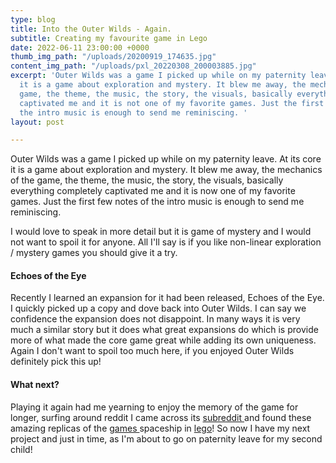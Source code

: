 ```yaml
---
type: blog
title: Into the Outer Wilds - Again.
subtitle: Creating my favourite game in Lego
date: 2022-06-11 23:00:00 +0000
thumb_img_path: "/uploads/20200919_174635.jpg"
content_img_path: "/uploads/pxl_20220308_200003885.jpg"
excerpt: 'Outer Wilds was a game I picked up while on my paternity leave. As its core
  it is a game about exploration and mystery. It blew me away, the mechanics of the
  game, the theme, the music, the story, the visuals, basically everything completely
  captivated me and it is not one of my favorite games. Just the first few notes of
  the intro music is enough to send me reminiscing. '
layout: post

---
```

Outer Wilds was a game I picked up while on my paternity leave. At its core it is a game about exploration and mystery. It blew me away, the mechanics of the game, the theme, the music, the story, the visuals, basically everything completely captivated me and it is now one of my favorite games. Just the first few notes of the intro music is enough to send me reminiscing. 

I would love to speak in more detail but it is game of mystery and I would not want to spoil it for anyone. All I'll say is if you like non-linear exploration / mystery games you should give it a try.

#### Echoes of the Eye

Recently I learned an expansion for it had been released, Echoes of the Eye. I quickly picked up a copy and dove back into Outer Wilds. I can say we confidence the expansion does not disappoint. In many ways it is very much a similar story but it does what great expansions do which is provide more of what made the core game great while adding its own uniqueness. Again I don't want to spoil too much here, if you enjoyed Outer Wilds definitely pick this up!

#### What next?

Playing it again had me yearning to enjoy the memory of the game for longer, surfing around reddit I came across its [subreddit ]()and found these amazing replicas of the [games ]()spaceship in [lego]()! So now I have my next project and just in time, as I'm about to go on paternity leave for my second child!